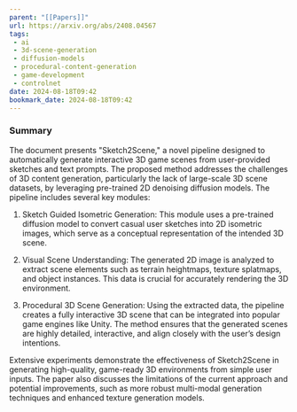 ```yaml
---
parent: "[[Papers]]"
url: https://arxiv.org/abs/2408.04567
tags:
 - ai
 - 3d-scene-generation
 - diffusion-models
 - procedural-content-generation
 - game-development
 - controlnet
date: 2024-08-18T09:42
bookmark_date: 2024-08-18T09:42
---
```



### Summary
The document presents "Sketch2Scene," a novel pipeline designed to automatically generate interactive 3D game scenes from user-provided sketches and text prompts. The proposed method addresses the challenges of 3D content generation, particularly the lack of large-scale 3D scene datasets, by leveraging pre-trained 2D denoising diffusion models. The pipeline includes several key modules:

1. Sketch Guided Isometric Generation: This module uses a pre-trained diffusion model to convert casual user sketches into 2D isometric images, which serve as a conceptual representation of the intended 3D scene.

2. Visual Scene Understanding: The generated 2D image is analyzed to extract scene elements such as terrain heightmaps, texture splatmaps, and object instances. This data is crucial for accurately rendering the 3D environment.

3. Procedural 3D Scene Generation: Using the extracted data, the pipeline creates a fully interactive 3D scene that can be integrated into popular game engines like Unity. The method ensures that the generated scenes are highly detailed, interactive, and align closely with the user’s design intentions.

Extensive experiments demonstrate the effectiveness of Sketch2Scene in generating high-quality, game-ready 3D environments from simple user inputs. The paper also discusses the limitations of the current approach and potential improvements, such as more robust multi-modal generation techniques and enhanced texture generation models.
